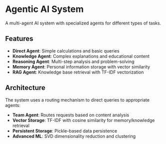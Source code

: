 # Agentic AI System

A multi-agent AI system with specialized agents for different types of tasks. 

## Features

- **Direct Agent**: Simple calculations and basic queries
- **Knowledge Agent**: Complex explanations and educational content  
- **Reasoning Agent**: Multi-step analysis and problem-solving
- **Memory Agent**: Personal information storage with vector similarity
- **RAG Agent**: Knowledge base retrieval with TF-IDF vectorization


## Architecture

The system uses a routing mechanism to direct queries to appropriate agents:

- **Team Agent**: Routes requests based on content analysis
- **Vector Storage**: TF-IDF with cosine similarity for memory/knowledge retrieval
- **Persistent Storage**: Pickle-based data persistence
- **Advanced ML**: SVD dimensionality reduction and clustering

 
